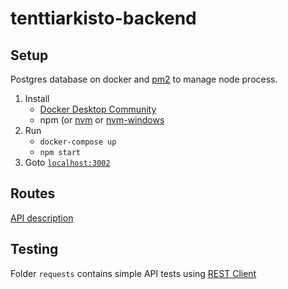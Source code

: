 # tenttiarkisto-backend

## Setup

Postgres database on docker and [pm2](https://pm2.keymetrics.io/docs/usage/quick-start/) to manage node process.

1. Install 
   - [Docker Desktop Community](https://www.docker.com/products/docker-desktop)
   - npm (or [nvm](https://github.com/nvm-sh/nvm) or [nvm-windows](https://github.com/coreybutler/nvm-windows)
2. Run
   - `docker-compose up`
   - `npm start`
3. Goto [`localhost:3002`](http://localhost:3002)

## Routes

[API description](./API.md)

## Testing

Folder `requests` contains simple API tests using [REST Client](https://github.com/Huachao/vscode-restclient)